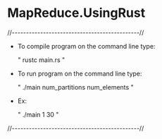 # MapReduce.UsingRust

//---------------------------------------------//


 - To compile program on the command line type:
 
    " rustc main.rs "

 - To run program on the command line type:
 
    " ./main num_partitions num_elements "
    
 - Ex:
 
    " ./main 1 30 "
    
    
//---------------------------------------------//
